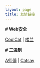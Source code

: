 ```yaml
---
layout: page
title: 友情链接
---
```


**\# Web安全**

[CoolCat](https://blog.gzsec.org) \| [楼兰](http://www.teagle.top/)

**\# 二进制**

[A师傅](https://www.whsgwl.net) \| [Catsay](http://www.hackpwn.xyz/)